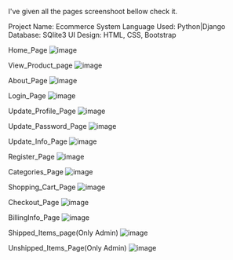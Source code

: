 I've given all the pages screenshoot bellow check it.

Project Name: Ecommerce System  Language Used: Python|Django  Database: SQlite3  UI Design: HTML, CSS, Bootstrap

Home_Page
![image](https://github.com/user-attachments/assets/b1761836-65f9-4ef9-a8fe-fc37f781cb75)

View_Product_page
![image](https://github.com/user-attachments/assets/e2d0cd25-41d7-42ed-8702-f7dda0a51a7b)

About_Page
![image](https://github.com/user-attachments/assets/110bfa11-8782-4e0e-8068-39cf55d8223c)

Login_Page
![image](https://github.com/user-attachments/assets/03931d18-3f45-4e9e-ab03-76a3c929f7ef)

Update_Profile_Page
![image](https://github.com/user-attachments/assets/1fb570fb-733e-49c9-b326-ef5c9e961ed9)

Update_Password_Page
![image](https://github.com/user-attachments/assets/c8e08211-02b2-4354-a5a3-9b2d957ef2e0)

Update_Info_Page
![image](https://github.com/user-attachments/assets/4e5db877-194e-48f2-aef4-be038fdb6056)

Register_Page
![image](https://github.com/user-attachments/assets/4cf191ce-367e-4fd6-b238-c8421c654364)

Categories_Page
![image](https://github.com/user-attachments/assets/2af51668-8f0a-4977-bd2a-4d23e0461f6c)

Shopping_Cart_Page
![image](https://github.com/user-attachments/assets/3b7fb3c2-c9f5-4c9e-a6f4-fea2186ff78e)

Checkout_Page
![image](https://github.com/user-attachments/assets/11ae7eb1-dbdc-4dc6-85be-190dc4c06c20)

BillingInfo_Page
![image](https://github.com/user-attachments/assets/5331522d-4653-49ef-b8df-187cef376c96)

Shipped_Items_page(Only Admin)
![image](https://github.com/user-attachments/assets/255b1394-3312-426b-b26f-62476da13d6a)

Unshipped_Items_Page(Only Admin)
![image](https://github.com/user-attachments/assets/1bc1864c-49e1-4f1c-9ab2-1558a7f1c19a)











